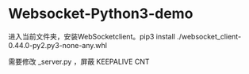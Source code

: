 # Websocket-Python3-demo

进入当前文件夹，安装WebSocketclient。pip3 install ./websocket_client-0.44.0-py2.py3-none-any.whl

需要修改 _server.py ，屏蔽 KEEPALIVE CNT
